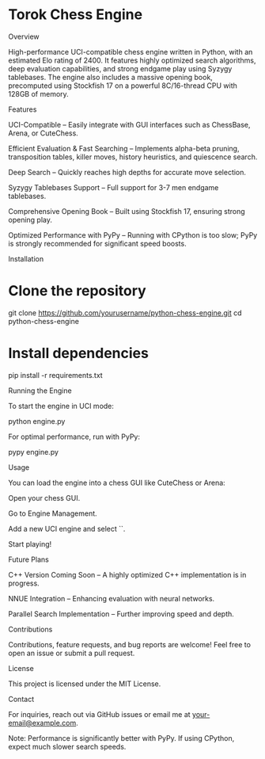 # Torok Chess Engine

Overview

High-performance UCI-compatible chess engine written in Python, with an estimated Elo rating of 2400. It features highly optimized search algorithms, deep evaluation capabilities, and strong endgame play using Syzygy tablebases. The engine also includes a massive opening book, precomputed using Stockfish 17 on a powerful 8C/16-thread CPU with 128GB of memory.

Features

UCI-Compatible – Easily integrate with GUI interfaces such as ChessBase, Arena, or CuteChess.

Efficient Evaluation & Fast Searching – Implements alpha-beta pruning, transposition tables, killer moves, history heuristics, and quiescence search.

Deep Search – Quickly reaches high depths for accurate move selection.

Syzygy Tablebases Support – Full support for 3-7 men endgame tablebases.

Comprehensive Opening Book – Built using Stockfish 17, ensuring strong opening play.

Optimized Performance with PyPy – Running with CPython is too slow; PyPy is strongly recommended for significant speed boosts.

Installation

# Clone the repository
git clone https://github.com/yourusername/python-chess-engine.git
cd python-chess-engine

# Install dependencies
pip install -r requirements.txt

Running the Engine

To start the engine in UCI mode:

python engine.py

For optimal performance, run with PyPy:

pypy engine.py

Usage

You can load the engine into a chess GUI like CuteChess or Arena:

Open your chess GUI.

Go to Engine Management.

Add a new UCI engine and select ``.

Start playing!

Future Plans

C++ Version Coming Soon – A highly optimized C++ implementation is in progress.

NNUE Integration – Enhancing evaluation with neural networks.

Parallel Search Implementation – Further improving speed and depth.

Contributions

Contributions, feature requests, and bug reports are welcome! Feel free to open an issue or submit a pull request.

License

This project is licensed under the MIT License.

Contact

For inquiries, reach out via GitHub issues or email me at your-email@example.com.

Note: Performance is significantly better with PyPy. If using CPython, expect much slower search speeds.

